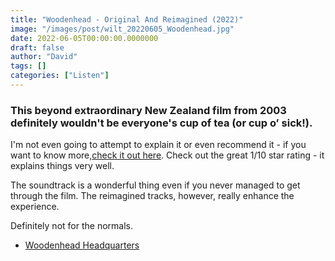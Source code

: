 ```yaml
---
title: "Woodenhead - Original And Reimagined (2022)"
image: "/images/post/wilt_20220605_Woodenhead.jpg"
date: 2022-06-05T00:00:00.0000000
draft: false
author: "David"
tags: []
categories: ["Listen"]
---
```

### This beyond extraordinary New Zealand film from 2003 definitely wouldn't be everyone's cup of tea (or cup o’ sick!).

 I'm not even going to attempt to explain it or even recommend it - if you want to know more,[check it out here](https://www.imdb.com/title/tt0388544/?ref_=fn_al_tt_1). Check out the great 1/10 star rating   - it explains things very well.

 The soundtrack is a wonderful thing even if you never managed to get through the film. The reimagined tracks, however, really enhance the experience.

 Definitely not for the normals.

-  [Woodenhead Headquarters](https://woodenhead.co.nz)